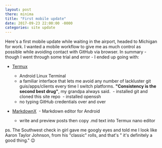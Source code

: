 ```yaml
--- 
layout: post 
there: minima
title: "First mobile update" 
date: 2017-09-23 22:00:00 -0000 
categories: site update 
---
```

 

Here's a first mobile update while waiting in the airport, headed to Michigan for work. I wanted a mobile workflow to give me as much control as possible while avoiding contact with GitHub via browser. In summary - though I went through some trial and error - I ended up going with:

- [Termux](https://play.google.com/store/apps/details?id=com.termux)
  - Android Linux Terminal
  - a familiar interface that lets me avoid any number of lackluster git guis/apps/clients every time I switch platforms. **"Consistency is the second best drug"**, my grandpa always said.
  - installed git and cloned this site repo
  - installed openssh
  * no typing GitHub credentials over and over

- [MarkdownX](https://play.google.com/store/apps/details?id=com.ryeeeeee.markdownx)
  - Markdown editor for Android 
  - write and preview posts then copy .md text into Termux nano editor 

ps. The Southwest check in girl gave me googly eyes and told me I look like Aaron Taylor Johnson, from his "classic" rolls, and that's " it's definitely a good thing." 😉
